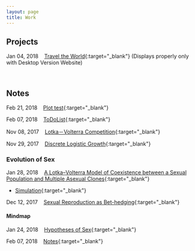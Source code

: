 ```yaml
---
layout: page
title: Work
---
```

<!-- Jan. Feb. Mar. Apr. May Jun. Jul. Aug. Sep. Oct. Nov. Dec.  -->

<style>
    tab0 { padding-left: 2em; }
    tab1 { padding-left: 4em; }
    tab2 { padding-left: 8em; }
    ul {list-style-image: none;}
</style>


## **Projects**

Jan 04, 2018 &nbsp;&nbsp; [Travel the World](https://rlads2017g1.github.io/presentation.html){:target="_blank"} (Displays properly only with Desktop Version Website)

<br>

## **Notes**

Feb 21, 2018 &nbsp;&nbsp; [Plot test](./simulation/widget_test.html){:target="_blank"}

Feb 07, 2018 &nbsp;&nbsp; [ToDoList](./ToDoList.html){:target="_blank"}

Nov 08, 2017 &nbsp;&nbsp; [Lotka－Volterra Competition](./simulation/competition.html){:target="_blank"}

Nov 29, 2017 &nbsp;&nbsp; [Discrete Logistic Growth](./simulation/Discrete_Logistic.html){:target="_blank"}

### **Evolution of Sex**

Jan 28, 2018 &nbsp;&nbsp; [A Lotka–Volterra Model of Coexistence between a Sexual Population and Multiple Asexual Clones](./EvoSex/Doncaster_2002/LK.html){:target="_blank"}

  - [Simulation](./EvoSex/simulation/Rmd/model.html){:target="_blank"}

Dec 12, 2017 &nbsp;&nbsp; [Sexual Reproduction as Bet-hedging](./EvoSex/sexual_reproduction_bet_hedging/good_harsh_competition.html){:target="_blank"}

#### **Mindmap**
Jan 24, 2018 &nbsp;&nbsp; [Hypotheses of Sex](./EvoSex/thoughts/Hypothesis_of_Sex.html){:target="_blank"}

Feb 07, 2018 &nbsp;&nbsp; [Notes](./EvoSex/thoughts/Notes.html){:target="_blank"}